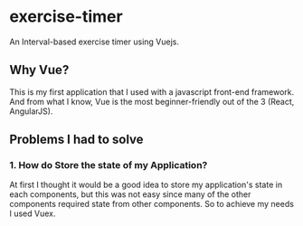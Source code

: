 # exercise-timer
An Interval-based exercise timer using Vuejs.

## Why Vue?
  <p>This is my first application that I used with a javascript front-end framework. And from what I know, Vue is the most beginner-friendly out of the 3 (React, AngularJS).</p>

## Problems I had to solve

### 1. How do Store the state of my Application? <br>
  <p>At first I thought it would be a good idea to store my application's state in each components, but this was not easy since many of the other components required state from other components. So to achieve my needs I used Vuex. </p> 
